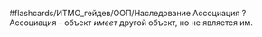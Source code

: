 #flashcards/ИТМО_гейдев/ООП/Наследование
Ассоциация
?
Ассоциация - объект *имеет* другой объект, но не является им.
